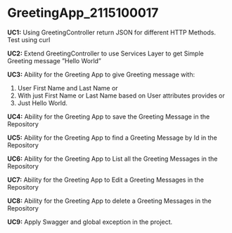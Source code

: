 # GreetingApp_2115100017
**UC1:** Using GreetingController return JSON for different HTTP Methods. Test using curl

**UC2:** Extend GreetingController to use Services Layer to get Simple Greeting message ”Hello World”

**UC3:** Ability for the Greeting App to give Greeting message with:
  1. User First Name and Last Name or
  2. With just First Name or Last Name based on User attributes provides or
  3. Just Hello World.

**UC4:** Ability for the Greeting App to save the Greeting Message in the Repository

**UC5:** Ability for the Greeting App to find a Greeting Message by Id in the Repository

**UC6:** Ability for the Greeting App to List all the Greeting Messages in the Repository

**UC7:** Ability for the Greeting App to Edit a Greeting Messages in the Repository

**UC8:** Ability for the Greeting App to delete a Greeting Messages in the Repository

**UC9:** Apply Swagger and global exception in the project.

